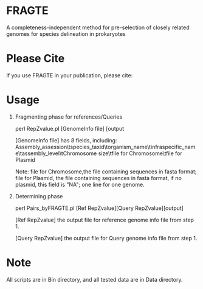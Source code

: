 # FRAGTE
A completeness-independent method for pre-selection of closely related genomes for species delineation in prokaryotes

# Please Cite
If you use FRAGTE in your publication, please cite: 

# Usage
1. Fragmenting phase for references/Queries
	
	perl RepZvalue.pl [GenomeInfo file] [output
	
	[GenomeInfo file] has 8 fields, including:
	Assembly_assession\tspecies_taxid\torganism_name\tinfraspecific_name\tassembly_level\tChromosome size\tfile for Chromosome\tfile for 	Plasmid

	Note: file for Chromosome,the file containing sequences in fasta format; file for Plasmid, the file containing sequences in fasta format,       if no plasmid, this field is "NA"; one line for one genome.

2. Determining phase
	
	perl Pairs_byFRAGTE.pl [Ref RepZvalue][Query RepZvalue][output]
	
	[Ref RepZvalue] the output file for reference genome info file from step 1.
	
	[Query RepZvalue] the output file for Query genome info file from step 1.

# Note
All scripts are in Bin directory, and all tested data are in Data directory.
